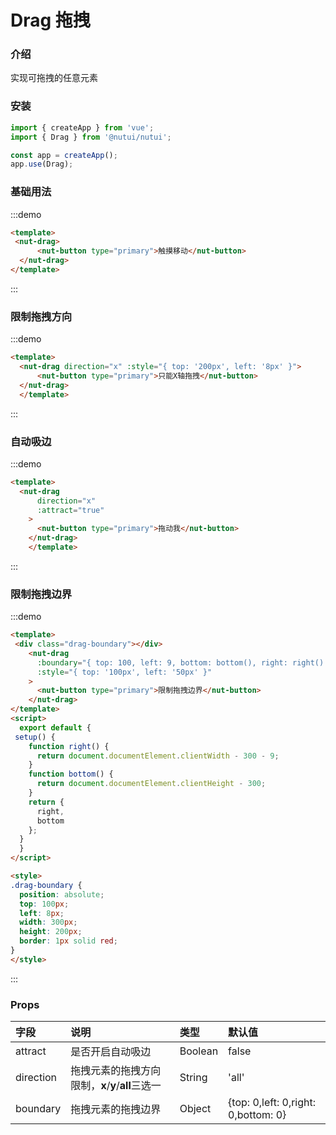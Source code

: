 # Drag 拖拽
### 介绍

实现可拖拽的任意元素

### 安装

``` javascript
import { createApp } from 'vue';
import { Drag } from '@nutui/nutui';

const app = createApp();
app.use(Drag);
```

### 基础用法
:::demo
```html
<template>
 <nut-drag>
      <nut-button type="primary">触摸移动</nut-button>
  </nut-drag>
</template>
```
:::
### 限制拖拽方向
:::demo
```html
<template>
  <nut-drag direction="x" :style="{ top: '200px', left: '8px' }">
      <nut-button type="primary">只能X轴拖拽</nut-button>
  </nut-drag>
  </template>
```
:::
### 自动吸边
:::demo
```html
<template>
  <nut-drag
      direction="x"
      :attract="true"
    >
      <nut-button type="primary">拖动我</nut-button>
    </nut-drag>
    </template>
```
:::
### 限制拖拽边界
:::demo
```html
<template>
 <div class="drag-boundary"></div>
    <nut-drag
      :boundary="{ top: 100, left: 9, bottom: bottom(), right: right() }"
      :style="{ top: '100px', left: '50px' }"
    >
      <nut-button type="primary">限制拖拽边界</nut-button>
    </nut-drag>
</template>
<script>
  export default {
 setup() {
    function right() {
      return document.documentElement.clientWidth - 300 - 9;
    }
    function bottom() {
      return document.documentElement.clientHeight - 300;
    }
    return {
      right,
      bottom
    };
  }
  }
</script>

<style>
.drag-boundary {
  position: absolute;
  top: 100px;
  left: 8px;
  width: 300px;
  height: 200px;
  border: 1px solid red;
}
</style>

```
:::
### Props

| 字段      | 说明                                              | 类型           | 默认值                              |
| :-------- | :------------------------------------------------ | :------------- | :---------------------------------- |
| attract   | 是否开启自动吸边                                  | Boolean        | false                                |
| direction | 拖拽元素的拖拽方向限制，**x**/**y**/**all**三选一 | String         | 'all'                               |
| boundary  | 拖拽元素的拖拽边界                                | Object         | {top: 0,left: 0,right: 0,bottom: 0} |